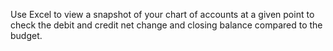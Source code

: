 Use Excel to view a snapshot of your chart of accounts at a given point to check the debit and credit net change and closing balance compared to the budget.